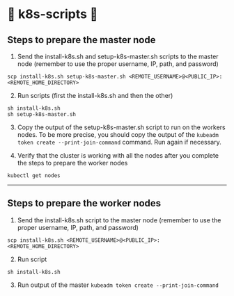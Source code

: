 # :8ball: k8s-scripts :8ball:

## Steps to prepare the master node 
1) Send the install-k8s.sh and setup-k8s-master.sh scripts to the master node (remember to use the proper username, IP, path, and password)
```
scp install-k8s.sh setup-k8s-master.sh <REMOTE_USERNAME>@<PUBLIC_IP>:<REMOTE_HOME_DIRECTORY>
```

2) Run scripts (first the install-k8s.sh and then the other)
```
sh install-k8s.sh
sh setup-k8s-master.sh
```

3) Copy the output of the setup-k8s-master.sh script to run on the workers nodes. To be more precise, you should copy the output of the `kubeadm token create --print-join-command` command. Run again if necessary.

4) Verify that the cluster is working with all the nodes after you complete the steps to prepare the worker nodes
```
kubectl get nodes
```

---

## Steps to prepare the worker nodes
1) Send the install-k8s.sh script to the master node (remember to use the proper username, IP, path, and password)
```
scp install-k8s.sh <REMOTE_USERNAME>@<PUBLIC_IP>:<REMOTE_HOME_DIRECTORY>
```

2) Run script
```
sh install-k8s.sh
```

3) Run output of the master `kubeadm token create --print-join-command`